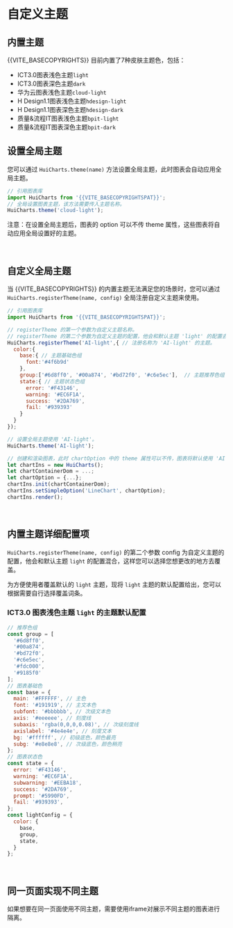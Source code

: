 # 自定义主题

## 内置主题

{{VITE_BASECOPYRIGHTS}} 目前内置了7种皮肤主题色，包括：
- ICT3.0图表浅色主题`light`
- ICT3.0图表深色主题`dark`
- 华为云图表浅色主题`cloud-light`
- H Design1.1图表浅色主题`hdesign-light`
- H Design1.1图表深色主题`hdesign-dark`
- 质量&流程IT图表浅色主题`bpit-light`
- 质量&流程IT图表深色主题`bpit-dark`

## 设置全局主题

您可以通过 `HuiCharts.theme(name)` 方法设置全局主题，此时图表会自动应用全局主题。

```javascript
// 引用图表库
import HuiCharts from '{{VITE_BASECOPYRIGHTSPAT}}';
// 全局设置图表主题，该方法需要传入主题名称。
HuiCharts.theme('cloud-light');
```
注意：在设置全局主题后，图表的 option 可以不传 theme 属性，这些图表将自动应用全局设置好的主题。

</br>

## 自定义全局主题

当 {{VITE_BASECOPYRIGHTS}} 的内置主题无法满足您的场景时，您可以通过`HuiCharts.registerTheme(name, config)` 全局注册自定义主题来使用。

```javascript
// 引用图表库
import HuiCharts from '{{VITE_BASECOPYRIGHTSPAT}}';

// registerTheme 的第一个参数为自定义主题名称。
// registerTheme 的第二个参数为自定义主题的配置，他会和默认主题 'light' 的配置去混合
HuiCharts.registerTheme('AI-light',{ // 注册名称为 'AI-light' 的主题。
  color:{
    base:{ // 主题基础色组
      font:'#4f6b9d'
    },
    group:['#6d8ff0', '#00a874', '#bd72f0', '#c6e5ec'],  // 主题推荐色组
    state:{ // 主题状态色组
      error: '#F43146',
      warning: '#EC6F1A',
      success: '#2DA769',
      fail: '#939393'
    }
  }
});

// 设置全局主题使用 'AI-light'。
HuiCharts.theme('AI-light');

// 创建和渲染图表，此时 chartOption 中的 theme 属性可以不传，图表将默认使用 'AI-light' 主题。
let chartIns = new HuiCharts();
let chartContainerDom = ...;
let chartOption = {...};
chartIns.init(chartContainerDom);
chartIns.setSimpleOption('LineChart', chartOption);
chartIns.render();
```

</br>

## 内置主题详细配置项

`HuiCharts.registerTheme(name, config)` 的第二个参数 config 为自定义主题的配置，他会和默认主题 `light` 的配置混合，这样您可以选择您想更改的地方去覆盖。

为方便使用者覆盖默认的 `light` 主题，现将 `light` 主题的默认配置给出，您可以根据需要自行选择覆盖词条。

### ICT3.0 图表浅色主题 `light` 的主题默认配置

```javascript
// 推荐色组
const group = [
  '#6d8ff0',
  '#00a874',
  '#bd72f0',
  '#c6e5ec',
  '#fdc000',
  '#9185f0'
];
// 图表基础色
const base = {
  main: '#FFFFFF', // 主色
  font: '#191919', // 主文本色
  subfont: '#bbbbbb', // 次级文本色
  axis: '#eeeeee', // 刻度线
  subaxis: 'rgba(0,0,0,0.08)', // 次级刻度线
  axislabel: '#4e4e4e', // 刻度文本
  bg: '#ffffff', // 初级底色，颜色最亮
  subg: '#e8e8e8', // 次级底色，颜色稍亮
};
// 图表状态色
const state = {
  error: '#F43146', 
  warning: '#EC6F1A', 
  subwarning: '#EEBA18', 
  success: '#2DA769', 
  prompt: '#5990FD', 
  fail: '#939393', 
};
const lightConfig = {
  color: {
    base,
    group,
    state,
  }
};
```

</br>

## 同一页面实现不同主题
如果想要在同一页面使用不同主题，需要使用iframe对展示不同主题的图表进行隔离。